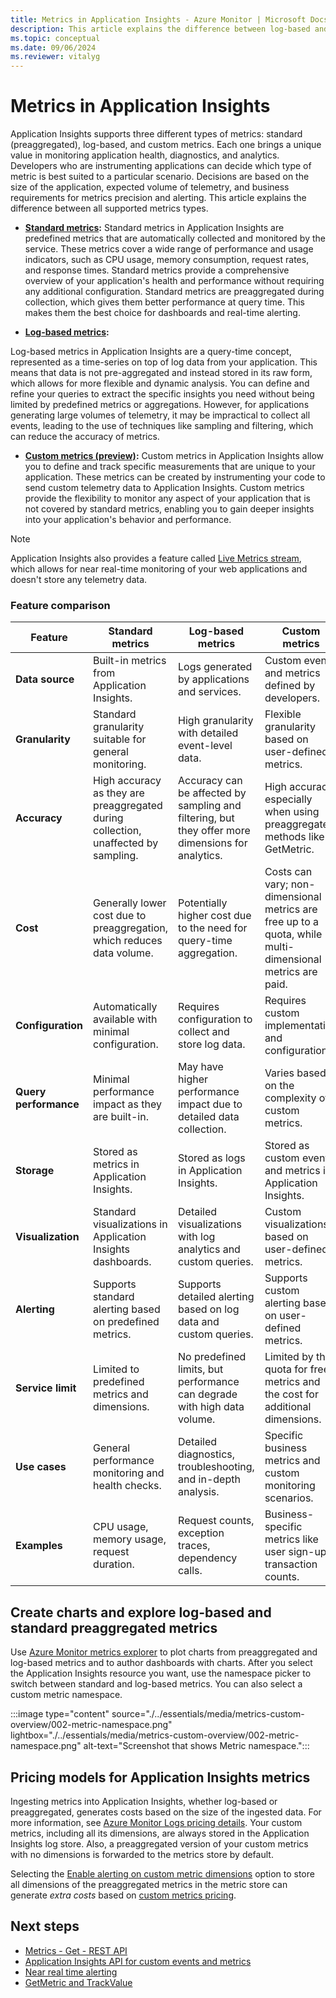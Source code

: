 ```yaml
---
title: Metrics in Application Insights - Azure Monitor | Microsoft Docs
description: This article explains the difference between log-based and standard/preaggregated metrics in Application Insights.
ms.topic: conceptual
ms.date: 09/06/2024
ms.reviewer: vitalyg
---
```


# Metrics in Application Insights

Application Insights supports three different types of metrics: standard (preaggregated), log-based, and custom metrics. Each one brings a unique value in monitoring application health, diagnostics, and analytics. Developers who are instrumenting applications can decide which type of metric is best suited to a particular scenario. Decisions are based on the size of the application, expected volume of telemetry, and business requirements for metrics precision and alerting. This article explains the difference between all supported metrics types.

* **[Standard metrics](standard-metrics.md):** Standard metrics in Application Insights are predefined metrics that are automatically collected and monitored by the service. These metrics cover a wide range of performance and usage indicators, such as CPU usage, memory consumption, request rates, and response times. Standard metrics provide a comprehensive overview of your application's health and performance without requiring any additional configuration. Standard metrics are preaggregated during collection, which gives them better performance at query time. This makes them the best choice for dashboards and real-time alerting.

* **[Log-based metrics](../essentials/app-insights-metrics.md):** 

Log-based metrics in Application Insights are a query-time concept, represented as a time-series on top of log data from your application. This means that data is not pre-aggregated and instead stored in its raw form, which allows for more flexible and dynamic analysis. You can define and refine your queries to extract the specific insights you need without being limited by predefined metrics or aggregations. However, for applications generating large volumes of telemetry, it may be impractical to collect all events, leading to the use of techniques like sampling and filtering, which can reduce the accuracy of metrics.

* **[Custom metrics (preview)](../essentials/metrics-custom-overview.md):** Custom metrics in Application Insights allow you to define and track specific measurements that are unique to your application. These metrics can be created by instrumenting your code to send custom telemetry data to Application Insights. Custom metrics provide the flexibility to monitor any aspect of your application that is not covered by standard metrics, enabling you to gain deeper insights into your application's behavior and performance.

> [!NOTE]
> Application Insights also provides a feature called [Live Metrics stream](./live-stream.md), which allows for near real-time monitoring of your web applications and doesn't store any telemetry data.

### Feature comparison

| Feature               | Standard metrics                                                                   | Log-based metrics                                                                                 | Custom metrics                                                                                            |
|-----------------------|------------------------------------------------------------------------------------|---------------------------------------------------------------------------------------------------|-----------------------------------------------------------------------------------------------------------|
| **Data source**       | Built-in metrics from Application Insights.                                        | Logs generated by applications and services.                                                      | Custom events and metrics defined by developers.                                                          |
| **Granularity**       | Standard granularity suitable for general monitoring.                              | High granularity with detailed event-level data.                                                  | Flexible granularity based on user-defined metrics.                                                       |
| **Accuracy**          | High accuracy as they are preaggregated during collection, unaffected by sampling. | Accuracy can be affected by sampling and filtering, but they offer more dimensions for analytics. | High accuracy, especially when using preaggregated methods like GetMetric.                                |
| **Cost**              | Generally lower cost due to preaggregation, which reduces data volume.             | Potentially higher cost due to the need for query-time aggregation.                               | Costs can vary; non-dimensional metrics are free up to a quota, while multi-dimensional metrics are paid. |
| **Configuration**     | Automatically available with minimal configuration.                                | Requires configuration to collect and store log data.                                             | Requires custom implementation and configuration.                                                         |
| **Query performance** | Minimal performance impact as they are built-in.                                   | May have higher performance impact due to detailed data collection.                               | Varies based on the complexity of custom metrics.                                                         |
| **Storage**           | Stored as metrics in Application Insights.                                         | Stored as logs in Application Insights.                                                           | Stored as custom events and metrics in Application Insights.                                              |
| **Visualization**     | Standard visualizations in Application Insights dashboards.                        | Detailed visualizations with log analytics and custom queries.                                    | Custom visualizations based on user-defined metrics.                                                      |
| **Alerting**          | Supports standard alerting based on predefined metrics.                            | Supports detailed alerting based on log data and custom queries.                                  | Supports custom alerting based on user-defined metrics.                                                   |
| **Service limit**     | Limited to predefined metrics and dimensions.                                      | No predefined limits, but performance can degrade with high data volume.                          | Limited by the quota for free metrics and the cost for additional dimensions.                             |
| **Use cases**         | General performance monitoring and health checks.                                  | Detailed diagnostics, troubleshooting, and in-depth analysis.                                     | Specific business metrics and custom monitoring scenarios.                                                |
| **Examples**          | CPU usage, memory usage, request duration.                                         | Request counts, exception traces, dependency calls.                                               | Business-specific metrics like user sign-ups, transaction counts.                                         |

## Create charts and explore log-based and standard preaggregated metrics

Use [Azure Monitor metrics explorer](../essentials/metrics-getting-started.md) to plot charts from preaggregated and log-based metrics and to author dashboards with charts. After you select the Application Insights resource you want, use the namespace picker to switch between standard and log-based metrics. You can also select a custom metric namespace.

:::image type="content" source="./../essentials/media/metrics-custom-overview/002-metric-namespace.png" lightbox="./../essentials/media/metrics-custom-overview/002-metric-namespace.png" alt-text="Screenshot that shows Metric namespace.":::

## Pricing models for Application Insights metrics

Ingesting metrics into Application Insights, whether log-based or preaggregated, generates costs based on the size of the ingested data. For more information, see [Azure Monitor Logs pricing details](../logs/cost-logs.md#application-insights-billing). Your custom metrics, including all its dimensions, are always stored in the Application Insights log store. Also, a preaggregated version of your custom metrics with no dimensions is forwarded to the metrics store by default.

Selecting the [Enable alerting on custom metric dimensions](./../essentials/metrics-custom-overview.md#custom-metrics-dimensions-and-preaggregation) option to store all dimensions of the preaggregated metrics in the metric store can generate *extra costs* based on [custom metrics pricing](https://azure.microsoft.com/pricing/details/monitor/).

## Next steps

* [Metrics - Get - REST API](/rest/api/application-insights/metrics/get)
* [Application Insights API for custom events and metrics](api-custom-events-metrics.md)
* [Near real time alerting](../alerts/alerts-metric-near-real-time.md)
* [GetMetric and TrackValue](./api-custom-events-metrics.md#getmetric)
